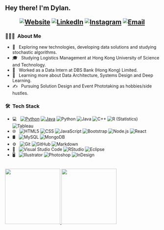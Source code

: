 <h2> Hey there! I'm Dylan.
<p align="center">
<a href="https://www.pydot.com/"><img alt="Website" src="https://img.shields.io/badge/Website-www.pydot.com-blue?style=plastic&logo=google-chrome"></a>
<a href="https://www.linkedin.com/in/tsangyu/"><img alt="LinkedIn" src="https://img.shields.io/badge/LinkedIn-TSANG%20Yu%20-blue?style=plastic&logo=linkedin"></a>
<a href="https://www.instagram.com/tsang_yu/"><img alt="Instagram" src="https://img.shields.io/badge/Instagram-tsang__yu-blue?style=plastic&logo=instagram"></a>
<a href="mailto:tsangyu@outlook.com"><img alt="Email" src="https://img.shields.io/badge/Email-tsangyu@outlook.com-blue?style=plastic&logo=gmail"></a>
</p></h2>

<h3> 👨🏻‍💻 &nbsp;About Me </h3>

- 🤔 &nbsp; Exploring new technologies, developing data solutions and studying stochastic algorithms.
- 🎓 &nbsp; Studying Logistics Management at Hong Kong University of Science and Technology.
- 💼 &nbsp; Worked as a Data Intern at DBS Bank (Hong Kong) Limited.
- 🌱 &nbsp; Learning more about Data Architecture, Systems Design and Deep Learning.
- ✍️ &nbsp; Pursuing Solution Design and Event Phototaking as hobbies/side hustles.

<h3> 🛠 &nbsp;Tech Stack</h3>

- 💻 &nbsp;
  <a href="https://www.python.org/"><img alt="Python" src="https://img.shields.io/badge/-Python-333333?   style=flat&logo=python"></a>
  <a href="https://www.java.com/en/"><img alt="Java" src="https://img.shields.io/badge/-Java-333333?style=flat&logo=java"></a>
  ![Python](https://img.shields.io/badge/-Python-333333?style=flat&logo=python)
  ![Java](https://img.shields.io/badge/-Java-333333?style=flat&logo=Java&logoColor=007396)
  ![C++](https://img.shields.io/badge/-C++-333333?style=flat&logo=C%2B%2B&logoColor=00599C)
  ![R (Statistics)](https://img.shields.io/badge/-R-333333?style=flat&logo=R&logoColor=276DC3)
  ![Tableau](https://img.shields.io/badge/-Tableau-blue?style=flat&logo=Tableau&logoColor=276DC3)
- 🌐 &nbsp;
  ![HTML5](https://img.shields.io/badge/-HTML5-333333?style=flat&logo=HTML5)
  ![CSS](https://img.shields.io/badge/-CSS-333333?style=flat&logo=CSS3&logoColor=1572B6)
  ![JavaScript](https://img.shields.io/badge/-JavaScript-333333?style=flat&logo=javascript)
  ![Bootstrap](https://img.shields.io/badge/-Bootstrap-333333?style=flat&logo=bootstrap&logoColor=563D7C)
  ![Node.js](https://img.shields.io/badge/-Node.js-333333?style=flat&logo=node.js)
  ![React](https://img.shields.io/badge/-React-333333?style=flat&logo=react)
- 🛢 &nbsp;
  ![MySQL](https://img.shields.io/badge/-MySQL-333333?style=flat&logo=mysql)
  ![MongoDB](https://img.shields.io/badge/-MongoDB-333333?style=flat&logo=mongodb)
- ⚙️ &nbsp;
  ![Git](https://img.shields.io/badge/-Git-333333?style=flat&logo=git)
  ![GitHub](https://img.shields.io/badge/-GitHub-333333?style=flat&logo=github)
  ![Markdown](https://img.shields.io/badge/-Markdown-333333?style=flat&logo=markdown)
- 🔧 &nbsp;
  ![Visual Studio Code](https://img.shields.io/badge/-Visual%20Studio%20Code-333333?style=flat&logo=visual-studio-code&logoColor=007ACC)
  ![RStudio](https://img.shields.io/badge/-RStudio-333333?style=flat&logo=rstudio)
  ![Eclipse](https://img.shields.io/badge/-Eclipse-333333?style=flat&logo=eclipse-ide&logoColor=2C2255)
- 🖥 &nbsp;
  ![Illustrator](https://img.shields.io/badge/-Illustrator-333333?style=flat&logo=adobe-illustrator)
  ![Photoshop](https://img.shields.io/badge/-Photoshop-333333?style=flat&logo=adobe-photoshop)
  ![InDesign](https://img.shields.io/badge/-InDesign-333333?style=flat&logo=adobe-indesign)

<br/>

<a href="https://github.com/yutsang">
  <img height="180em" src="https://github-readme-stats.vercel.app/api?username=yutsang&theme=buefy&show_icons=true" />
  <img height="180em" src="https://github-readme-stats.vercel.app/api/top-langs/?username=yutsang&theme=buefy&layout=compact" />
</a>

<br/>

